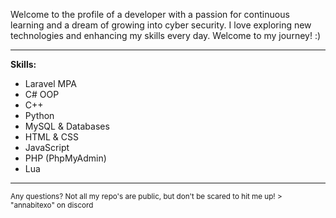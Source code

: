 Welcome to the profile of a developer with a passion for continuous learning and a dream of growing into cyber security. I love exploring new technologies and enhancing my skills every day. Welcome to my journey! :)
<br>

----------------------------------------

**Skills:**
- Laravel MPA
- C# OOP
- C++
- Python
- MySQL & Databases
- HTML & CSS
- JavaScript
- PHP (PhpMyAdmin)
- Lua

----------------------------------------

<sub> 
Any questions? Not all my repo's are public, but don't be scared to hit me up! 
> "annabitexo" on discord
</sub>

